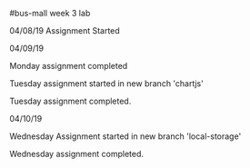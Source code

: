 #bus-mall
week 3 lab

04/08/19
Assignment Started


04/09/19

Monday assignment completed

Tuesday assignment started in new branch 'chartjs'

Tuesday assignment completed.

04/10/19

Wednesday Assignment started in new branch 'local-storage'

Wednesday assignment completed.
